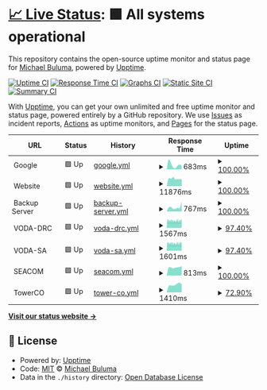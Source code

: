 # [📈 Live Status](https://buluma.github.io/uptime): <!--live status--> **🟩 All systems operational**

This repository contains the open-source uptime monitor and status page for [Michael Buluma](https://www.buluma.me.ke/), powered by [Upptime](https://github.com/upptime/upptime).

[![Uptime CI](https://github.com/buluma/uptime/workflows/Uptime%20CI/badge.svg)](https://github.com/buluma/uptime/actions?query=workflow%3A%22Uptime+CI%22)
[![Response Time CI](https://github.com/buluma/uptime/workflows/Response%20Time%20CI/badge.svg)](https://github.com/buluma/uptime/actions?query=workflow%3A%22Response+Time+CI%22)
[![Graphs CI](https://github.com/buluma/uptime/workflows/Graphs%20CI/badge.svg)](https://github.com/buluma/uptime/actions?query=workflow%3A%22Graphs+CI%22)
[![Static Site CI](https://github.com/buluma/uptime/workflows/Static%20Site%20CI/badge.svg)](https://github.com/buluma/uptime/actions?query=workflow%3A%22Static+Site+CI%22)
[![Summary CI](https://github.com/buluma/uptime/workflows/Summary%20CI/badge.svg)](https://github.com/buluma/uptime/actions?query=workflow%3A%22Summary+CI%22)

With [Upptime](https://upptime.js.org), you can get your own unlimited and free uptime monitor and status page, powered entirely by a GitHub repository. We use [Issues](https://github.com/buluma/uptime/issues) as incident reports, [Actions](https://github.com/buluma/uptime/actions) as uptime monitors, and [Pages](https://buluma.github.io/uptime) for the status page.

<!--start: status pages-->
<!-- This summary is generated by Upptime (https://github.com/upptime/upptime) -->
<!-- Do not edit this manually, your changes will be overwritten -->
<!-- prettier-ignore -->
| URL | Status | History | Response Time | Uptime |
| --- | ------ | ------- | ------------- | ------ |
| <img alt="" src="https://icons.duckduckgo.com/ip3/null.ico" height="13"> Google | 🟩 Up | [google.yml](https://github.com/buluma/uptime/commits/HEAD/history/google.yml) | <details><summary><img alt="Response time graph" src="./graphs/google/response-time-week.png" height="20"> 683ms</summary><br><a href="https://buluma.github.io/uptime/history/google"><img alt="Response time 604" src="https://img.shields.io/endpoint?url=https%3A%2F%2Fraw.githubusercontent.com%2Fbuluma%2Fuptime%2FHEAD%2Fapi%2Fgoogle%2Fresponse-time.json"></a><br><a href="https://buluma.github.io/uptime/history/google"><img alt="24-hour response time 562" src="https://img.shields.io/endpoint?url=https%3A%2F%2Fraw.githubusercontent.com%2Fbuluma%2Fuptime%2FHEAD%2Fapi%2Fgoogle%2Fresponse-time-day.json"></a><br><a href="https://buluma.github.io/uptime/history/google"><img alt="7-day response time 683" src="https://img.shields.io/endpoint?url=https%3A%2F%2Fraw.githubusercontent.com%2Fbuluma%2Fuptime%2FHEAD%2Fapi%2Fgoogle%2Fresponse-time-week.json"></a><br><a href="https://buluma.github.io/uptime/history/google"><img alt="30-day response time 533" src="https://img.shields.io/endpoint?url=https%3A%2F%2Fraw.githubusercontent.com%2Fbuluma%2Fuptime%2FHEAD%2Fapi%2Fgoogle%2Fresponse-time-month.json"></a><br><a href="https://buluma.github.io/uptime/history/google"><img alt="1-year response time 630" src="https://img.shields.io/endpoint?url=https%3A%2F%2Fraw.githubusercontent.com%2Fbuluma%2Fuptime%2FHEAD%2Fapi%2Fgoogle%2Fresponse-time-year.json"></a></details> | <details><summary><a href="https://buluma.github.io/uptime/history/google">100.00%</a></summary><a href="https://buluma.github.io/uptime/history/google"><img alt="All-time uptime 100.00%" src="https://img.shields.io/endpoint?url=https%3A%2F%2Fraw.githubusercontent.com%2Fbuluma%2Fuptime%2FHEAD%2Fapi%2Fgoogle%2Fuptime.json"></a><br><a href="https://buluma.github.io/uptime/history/google"><img alt="24-hour uptime 100.00%" src="https://img.shields.io/endpoint?url=https%3A%2F%2Fraw.githubusercontent.com%2Fbuluma%2Fuptime%2FHEAD%2Fapi%2Fgoogle%2Fuptime-day.json"></a><br><a href="https://buluma.github.io/uptime/history/google"><img alt="7-day uptime 100.00%" src="https://img.shields.io/endpoint?url=https%3A%2F%2Fraw.githubusercontent.com%2Fbuluma%2Fuptime%2FHEAD%2Fapi%2Fgoogle%2Fuptime-week.json"></a><br><a href="https://buluma.github.io/uptime/history/google"><img alt="30-day uptime 100.00%" src="https://img.shields.io/endpoint?url=https%3A%2F%2Fraw.githubusercontent.com%2Fbuluma%2Fuptime%2FHEAD%2Fapi%2Fgoogle%2Fuptime-month.json"></a><br><a href="https://buluma.github.io/uptime/history/google"><img alt="1-year uptime 100.00%" src="https://img.shields.io/endpoint?url=https%3A%2F%2Fraw.githubusercontent.com%2Fbuluma%2Fuptime%2FHEAD%2Fapi%2Fgoogle%2Fuptime-year.json"></a></details>
| <img alt="" src="https://www.buluma.co.ke/wp-content/uploads/2015/12/logo.png" height="13"> Website | 🟩 Up | [website.yml](https://github.com/buluma/uptime/commits/HEAD/history/website.yml) | <details><summary><img alt="Response time graph" src="./graphs/website/response-time-week.png" height="20"> 11876ms</summary><br><a href="https://buluma.github.io/uptime/history/website"><img alt="Response time 12078" src="https://img.shields.io/endpoint?url=https%3A%2F%2Fraw.githubusercontent.com%2Fbuluma%2Fuptime%2FHEAD%2Fapi%2Fwebsite%2Fresponse-time.json"></a><br><a href="https://buluma.github.io/uptime/history/website"><img alt="24-hour response time 11303" src="https://img.shields.io/endpoint?url=https%3A%2F%2Fraw.githubusercontent.com%2Fbuluma%2Fuptime%2FHEAD%2Fapi%2Fwebsite%2Fresponse-time-day.json"></a><br><a href="https://buluma.github.io/uptime/history/website"><img alt="7-day response time 11876" src="https://img.shields.io/endpoint?url=https%3A%2F%2Fraw.githubusercontent.com%2Fbuluma%2Fuptime%2FHEAD%2Fapi%2Fwebsite%2Fresponse-time-week.json"></a><br><a href="https://buluma.github.io/uptime/history/website"><img alt="30-day response time 9873" src="https://img.shields.io/endpoint?url=https%3A%2F%2Fraw.githubusercontent.com%2Fbuluma%2Fuptime%2FHEAD%2Fapi%2Fwebsite%2Fresponse-time-month.json"></a><br><a href="https://buluma.github.io/uptime/history/website"><img alt="1-year response time 12088" src="https://img.shields.io/endpoint?url=https%3A%2F%2Fraw.githubusercontent.com%2Fbuluma%2Fuptime%2FHEAD%2Fapi%2Fwebsite%2Fresponse-time-year.json"></a></details> | <details><summary><a href="https://buluma.github.io/uptime/history/website">100.00%</a></summary><a href="https://buluma.github.io/uptime/history/website"><img alt="All-time uptime 71.33%" src="https://img.shields.io/endpoint?url=https%3A%2F%2Fraw.githubusercontent.com%2Fbuluma%2Fuptime%2FHEAD%2Fapi%2Fwebsite%2Fuptime.json"></a><br><a href="https://buluma.github.io/uptime/history/website"><img alt="24-hour uptime 100.00%" src="https://img.shields.io/endpoint?url=https%3A%2F%2Fraw.githubusercontent.com%2Fbuluma%2Fuptime%2FHEAD%2Fapi%2Fwebsite%2Fuptime-day.json"></a><br><a href="https://buluma.github.io/uptime/history/website"><img alt="7-day uptime 100.00%" src="https://img.shields.io/endpoint?url=https%3A%2F%2Fraw.githubusercontent.com%2Fbuluma%2Fuptime%2FHEAD%2Fapi%2Fwebsite%2Fuptime-week.json"></a><br><a href="https://buluma.github.io/uptime/history/website"><img alt="30-day uptime 89.50%" src="https://img.shields.io/endpoint?url=https%3A%2F%2Fraw.githubusercontent.com%2Fbuluma%2Fuptime%2FHEAD%2Fapi%2Fwebsite%2Fuptime-month.json"></a><br><a href="https://buluma.github.io/uptime/history/website"><img alt="1-year uptime 69.00%" src="https://img.shields.io/endpoint?url=https%3A%2F%2Fraw.githubusercontent.com%2Fbuluma%2Fuptime%2FHEAD%2Fapi%2Fwebsite%2Fuptime-year.json"></a></details>
| <img alt="" src="https://icons.duckduckgo.com/ip3/null.ico" height="13"> Backup Server | 🟩 Up | [backup-server.yml](https://github.com/buluma/uptime/commits/HEAD/history/backup-server.yml) | <details><summary><img alt="Response time graph" src="./graphs/backup-server/response-time-week.png" height="20"> 767ms</summary><br><a href="https://buluma.github.io/uptime/history/backup-server"><img alt="Response time 825" src="https://img.shields.io/endpoint?url=https%3A%2F%2Fraw.githubusercontent.com%2Fbuluma%2Fuptime%2FHEAD%2Fapi%2Fbackup-server%2Fresponse-time.json"></a><br><a href="https://buluma.github.io/uptime/history/backup-server"><img alt="24-hour response time 1730" src="https://img.shields.io/endpoint?url=https%3A%2F%2Fraw.githubusercontent.com%2Fbuluma%2Fuptime%2FHEAD%2Fapi%2Fbackup-server%2Fresponse-time-day.json"></a><br><a href="https://buluma.github.io/uptime/history/backup-server"><img alt="7-day response time 767" src="https://img.shields.io/endpoint?url=https%3A%2F%2Fraw.githubusercontent.com%2Fbuluma%2Fuptime%2FHEAD%2Fapi%2Fbackup-server%2Fresponse-time-week.json"></a><br><a href="https://buluma.github.io/uptime/history/backup-server"><img alt="30-day response time 841" src="https://img.shields.io/endpoint?url=https%3A%2F%2Fraw.githubusercontent.com%2Fbuluma%2Fuptime%2FHEAD%2Fapi%2Fbackup-server%2Fresponse-time-month.json"></a><br><a href="https://buluma.github.io/uptime/history/backup-server"><img alt="1-year response time 855" src="https://img.shields.io/endpoint?url=https%3A%2F%2Fraw.githubusercontent.com%2Fbuluma%2Fuptime%2FHEAD%2Fapi%2Fbackup-server%2Fresponse-time-year.json"></a></details> | <details><summary><a href="https://buluma.github.io/uptime/history/backup-server">100.00%</a></summary><a href="https://buluma.github.io/uptime/history/backup-server"><img alt="All-time uptime 72.24%" src="https://img.shields.io/endpoint?url=https%3A%2F%2Fraw.githubusercontent.com%2Fbuluma%2Fuptime%2FHEAD%2Fapi%2Fbackup-server%2Fuptime.json"></a><br><a href="https://buluma.github.io/uptime/history/backup-server"><img alt="24-hour uptime 100.00%" src="https://img.shields.io/endpoint?url=https%3A%2F%2Fraw.githubusercontent.com%2Fbuluma%2Fuptime%2FHEAD%2Fapi%2Fbackup-server%2Fuptime-day.json"></a><br><a href="https://buluma.github.io/uptime/history/backup-server"><img alt="7-day uptime 100.00%" src="https://img.shields.io/endpoint?url=https%3A%2F%2Fraw.githubusercontent.com%2Fbuluma%2Fuptime%2FHEAD%2Fapi%2Fbackup-server%2Fuptime-week.json"></a><br><a href="https://buluma.github.io/uptime/history/backup-server"><img alt="30-day uptime 89.58%" src="https://img.shields.io/endpoint?url=https%3A%2F%2Fraw.githubusercontent.com%2Fbuluma%2Fuptime%2FHEAD%2Fapi%2Fbackup-server%2Fuptime-month.json"></a><br><a href="https://buluma.github.io/uptime/history/backup-server"><img alt="1-year uptime 69.99%" src="https://img.shields.io/endpoint?url=https%3A%2F%2Fraw.githubusercontent.com%2Fbuluma%2Fuptime%2FHEAD%2Fapi%2Fbackup-server%2Fuptime-year.json"></a></details>
| <img alt="" src="https://streamline.vodacom.nasctech.com/assets/themes/red/favicon-f2a3647166d7f65772251fba577f51d9.ico" height="13"> VODA-DRC | 🟩 Up | [voda-drc.yml](https://github.com/buluma/uptime/commits/HEAD/history/voda-drc.yml) | <details><summary><img alt="Response time graph" src="./graphs/voda-drc/response-time-week.png" height="20"> 1567ms</summary><br><a href="https://buluma.github.io/uptime/history/voda-drc"><img alt="Response time 1672" src="https://img.shields.io/endpoint?url=https%3A%2F%2Fraw.githubusercontent.com%2Fbuluma%2Fuptime%2FHEAD%2Fapi%2Fvoda-drc%2Fresponse-time.json"></a><br><a href="https://buluma.github.io/uptime/history/voda-drc"><img alt="24-hour response time 1641" src="https://img.shields.io/endpoint?url=https%3A%2F%2Fraw.githubusercontent.com%2Fbuluma%2Fuptime%2FHEAD%2Fapi%2Fvoda-drc%2Fresponse-time-day.json"></a><br><a href="https://buluma.github.io/uptime/history/voda-drc"><img alt="7-day response time 1567" src="https://img.shields.io/endpoint?url=https%3A%2F%2Fraw.githubusercontent.com%2Fbuluma%2Fuptime%2FHEAD%2Fapi%2Fvoda-drc%2Fresponse-time-week.json"></a><br><a href="https://buluma.github.io/uptime/history/voda-drc"><img alt="30-day response time 1603" src="https://img.shields.io/endpoint?url=https%3A%2F%2Fraw.githubusercontent.com%2Fbuluma%2Fuptime%2FHEAD%2Fapi%2Fvoda-drc%2Fresponse-time-month.json"></a><br><a href="https://buluma.github.io/uptime/history/voda-drc"><img alt="1-year response time 1671" src="https://img.shields.io/endpoint?url=https%3A%2F%2Fraw.githubusercontent.com%2Fbuluma%2Fuptime%2FHEAD%2Fapi%2Fvoda-drc%2Fresponse-time-year.json"></a></details> | <details><summary><a href="https://buluma.github.io/uptime/history/voda-drc">97.40%</a></summary><a href="https://buluma.github.io/uptime/history/voda-drc"><img alt="All-time uptime 99.40%" src="https://img.shields.io/endpoint?url=https%3A%2F%2Fraw.githubusercontent.com%2Fbuluma%2Fuptime%2FHEAD%2Fapi%2Fvoda-drc%2Fuptime.json"></a><br><a href="https://buluma.github.io/uptime/history/voda-drc"><img alt="24-hour uptime 97.96%" src="https://img.shields.io/endpoint?url=https%3A%2F%2Fraw.githubusercontent.com%2Fbuluma%2Fuptime%2FHEAD%2Fapi%2Fvoda-drc%2Fuptime-day.json"></a><br><a href="https://buluma.github.io/uptime/history/voda-drc"><img alt="7-day uptime 97.40%" src="https://img.shields.io/endpoint?url=https%3A%2F%2Fraw.githubusercontent.com%2Fbuluma%2Fuptime%2FHEAD%2Fapi%2Fvoda-drc%2Fuptime-week.json"></a><br><a href="https://buluma.github.io/uptime/history/voda-drc"><img alt="30-day uptime 98.26%" src="https://img.shields.io/endpoint?url=https%3A%2F%2Fraw.githubusercontent.com%2Fbuluma%2Fuptime%2FHEAD%2Fapi%2Fvoda-drc%2Fuptime-month.json"></a><br><a href="https://buluma.github.io/uptime/history/voda-drc"><img alt="1-year uptime 99.35%" src="https://img.shields.io/endpoint?url=https%3A%2F%2Fraw.githubusercontent.com%2Fbuluma%2Fuptime%2FHEAD%2Fapi%2Fvoda-drc%2Fuptime-year.json"></a></details>
| <img alt="" src="https://streamline.vodacomsa-battery.nasctech.com/assets/themes/blue/favicon-302dd2875b38cf6af9ef5d7da5a7c7d5.ico" height="13"> VODA-SA | 🟩 Up | [voda-sa.yml](https://github.com/buluma/uptime/commits/HEAD/history/voda-sa.yml) | <details><summary><img alt="Response time graph" src="./graphs/voda-sa/response-time-week.png" height="20"> 1601ms</summary><br><a href="https://buluma.github.io/uptime/history/voda-sa"><img alt="Response time 1728" src="https://img.shields.io/endpoint?url=https%3A%2F%2Fraw.githubusercontent.com%2Fbuluma%2Fuptime%2FHEAD%2Fapi%2Fvoda-sa%2Fresponse-time.json"></a><br><a href="https://buluma.github.io/uptime/history/voda-sa"><img alt="24-hour response time 1689" src="https://img.shields.io/endpoint?url=https%3A%2F%2Fraw.githubusercontent.com%2Fbuluma%2Fuptime%2FHEAD%2Fapi%2Fvoda-sa%2Fresponse-time-day.json"></a><br><a href="https://buluma.github.io/uptime/history/voda-sa"><img alt="7-day response time 1601" src="https://img.shields.io/endpoint?url=https%3A%2F%2Fraw.githubusercontent.com%2Fbuluma%2Fuptime%2FHEAD%2Fapi%2Fvoda-sa%2Fresponse-time-week.json"></a><br><a href="https://buluma.github.io/uptime/history/voda-sa"><img alt="30-day response time 1620" src="https://img.shields.io/endpoint?url=https%3A%2F%2Fraw.githubusercontent.com%2Fbuluma%2Fuptime%2FHEAD%2Fapi%2Fvoda-sa%2Fresponse-time-month.json"></a><br><a href="https://buluma.github.io/uptime/history/voda-sa"><img alt="1-year response time 1726" src="https://img.shields.io/endpoint?url=https%3A%2F%2Fraw.githubusercontent.com%2Fbuluma%2Fuptime%2FHEAD%2Fapi%2Fvoda-sa%2Fresponse-time-year.json"></a></details> | <details><summary><a href="https://buluma.github.io/uptime/history/voda-sa">97.40%</a></summary><a href="https://buluma.github.io/uptime/history/voda-sa"><img alt="All-time uptime 99.50%" src="https://img.shields.io/endpoint?url=https%3A%2F%2Fraw.githubusercontent.com%2Fbuluma%2Fuptime%2FHEAD%2Fapi%2Fvoda-sa%2Fuptime.json"></a><br><a href="https://buluma.github.io/uptime/history/voda-sa"><img alt="24-hour uptime 97.96%" src="https://img.shields.io/endpoint?url=https%3A%2F%2Fraw.githubusercontent.com%2Fbuluma%2Fuptime%2FHEAD%2Fapi%2Fvoda-sa%2Fuptime-day.json"></a><br><a href="https://buluma.github.io/uptime/history/voda-sa"><img alt="7-day uptime 97.40%" src="https://img.shields.io/endpoint?url=https%3A%2F%2Fraw.githubusercontent.com%2Fbuluma%2Fuptime%2FHEAD%2Fapi%2Fvoda-sa%2Fuptime-week.json"></a><br><a href="https://buluma.github.io/uptime/history/voda-sa"><img alt="30-day uptime 98.47%" src="https://img.shields.io/endpoint?url=https%3A%2F%2Fraw.githubusercontent.com%2Fbuluma%2Fuptime%2FHEAD%2Fapi%2Fvoda-sa%2Fuptime-month.json"></a><br><a href="https://buluma.github.io/uptime/history/voda-sa"><img alt="1-year uptime 99.46%" src="https://img.shields.io/endpoint?url=https%3A%2F%2Fraw.githubusercontent.com%2Fbuluma%2Fuptime%2FHEAD%2Fapi%2Fvoda-sa%2Fuptime-year.json"></a></details>
| <img alt="" src="https://streamline.dev.seacom.nasctech.com/assets/themes/light_blue/favicon-144e541887d412afb098092e2cacce90.ico" height="13"> SEACOM | 🟩 Up | [seacom.yml](https://github.com/buluma/uptime/commits/HEAD/history/seacom.yml) | <details><summary><img alt="Response time graph" src="./graphs/seacom/response-time-week.png" height="20"> 813ms</summary><br><a href="https://buluma.github.io/uptime/history/seacom"><img alt="Response time 1626" src="https://img.shields.io/endpoint?url=https%3A%2F%2Fraw.githubusercontent.com%2Fbuluma%2Fuptime%2FHEAD%2Fapi%2Fseacom%2Fresponse-time.json"></a><br><a href="https://buluma.github.io/uptime/history/seacom"><img alt="24-hour response time 930" src="https://img.shields.io/endpoint?url=https%3A%2F%2Fraw.githubusercontent.com%2Fbuluma%2Fuptime%2FHEAD%2Fapi%2Fseacom%2Fresponse-time-day.json"></a><br><a href="https://buluma.github.io/uptime/history/seacom"><img alt="7-day response time 813" src="https://img.shields.io/endpoint?url=https%3A%2F%2Fraw.githubusercontent.com%2Fbuluma%2Fuptime%2FHEAD%2Fapi%2Fseacom%2Fresponse-time-week.json"></a><br><a href="https://buluma.github.io/uptime/history/seacom"><img alt="30-day response time 845" src="https://img.shields.io/endpoint?url=https%3A%2F%2Fraw.githubusercontent.com%2Fbuluma%2Fuptime%2FHEAD%2Fapi%2Fseacom%2Fresponse-time-month.json"></a><br><a href="https://buluma.github.io/uptime/history/seacom"><img alt="1-year response time 989" src="https://img.shields.io/endpoint?url=https%3A%2F%2Fraw.githubusercontent.com%2Fbuluma%2Fuptime%2FHEAD%2Fapi%2Fseacom%2Fresponse-time-year.json"></a></details> | <details><summary><a href="https://buluma.github.io/uptime/history/seacom">100.00%</a></summary><a href="https://buluma.github.io/uptime/history/seacom"><img alt="All-time uptime 97.85%" src="https://img.shields.io/endpoint?url=https%3A%2F%2Fraw.githubusercontent.com%2Fbuluma%2Fuptime%2FHEAD%2Fapi%2Fseacom%2Fuptime.json"></a><br><a href="https://buluma.github.io/uptime/history/seacom"><img alt="24-hour uptime 100.00%" src="https://img.shields.io/endpoint?url=https%3A%2F%2Fraw.githubusercontent.com%2Fbuluma%2Fuptime%2FHEAD%2Fapi%2Fseacom%2Fuptime-day.json"></a><br><a href="https://buluma.github.io/uptime/history/seacom"><img alt="7-day uptime 100.00%" src="https://img.shields.io/endpoint?url=https%3A%2F%2Fraw.githubusercontent.com%2Fbuluma%2Fuptime%2FHEAD%2Fapi%2Fseacom%2Fuptime-week.json"></a><br><a href="https://buluma.github.io/uptime/history/seacom"><img alt="30-day uptime 99.95%" src="https://img.shields.io/endpoint?url=https%3A%2F%2Fraw.githubusercontent.com%2Fbuluma%2Fuptime%2FHEAD%2Fapi%2Fseacom%2Fuptime-month.json"></a><br><a href="https://buluma.github.io/uptime/history/seacom"><img alt="1-year uptime 98.00%" src="https://img.shields.io/endpoint?url=https%3A%2F%2Fraw.githubusercontent.com%2Fbuluma%2Fuptime%2FHEAD%2Fapi%2Fseacom%2Fuptime-year.json"></a></details>
| <img alt="" src="https://za.staging.towerco.africa/assets/themes/light_blue/favicon-144e541887d412afb098092e2cacce90.ico" height="13"> TowerCO | 🟩 Up | [tower-co.yml](https://github.com/buluma/uptime/commits/HEAD/history/tower-co.yml) | <details><summary><img alt="Response time graph" src="./graphs/tower-co/response-time-week.png" height="20"> 1410ms</summary><br><a href="https://buluma.github.io/uptime/history/tower-co"><img alt="Response time 1438" src="https://img.shields.io/endpoint?url=https%3A%2F%2Fraw.githubusercontent.com%2Fbuluma%2Fuptime%2FHEAD%2Fapi%2Ftower-co%2Fresponse-time.json"></a><br><a href="https://buluma.github.io/uptime/history/tower-co"><img alt="24-hour response time 1493" src="https://img.shields.io/endpoint?url=https%3A%2F%2Fraw.githubusercontent.com%2Fbuluma%2Fuptime%2FHEAD%2Fapi%2Ftower-co%2Fresponse-time-day.json"></a><br><a href="https://buluma.github.io/uptime/history/tower-co"><img alt="7-day response time 1410" src="https://img.shields.io/endpoint?url=https%3A%2F%2Fraw.githubusercontent.com%2Fbuluma%2Fuptime%2FHEAD%2Fapi%2Ftower-co%2Fresponse-time-week.json"></a><br><a href="https://buluma.github.io/uptime/history/tower-co"><img alt="30-day response time 1438" src="https://img.shields.io/endpoint?url=https%3A%2F%2Fraw.githubusercontent.com%2Fbuluma%2Fuptime%2FHEAD%2Fapi%2Ftower-co%2Fresponse-time-month.json"></a><br><a href="https://buluma.github.io/uptime/history/tower-co"><img alt="1-year response time 1438" src="https://img.shields.io/endpoint?url=https%3A%2F%2Fraw.githubusercontent.com%2Fbuluma%2Fuptime%2FHEAD%2Fapi%2Ftower-co%2Fresponse-time-year.json"></a></details> | <details><summary><a href="https://buluma.github.io/uptime/history/tower-co">72.90%</a></summary><a href="https://buluma.github.io/uptime/history/tower-co"><img alt="All-time uptime 90.06%" src="https://img.shields.io/endpoint?url=https%3A%2F%2Fraw.githubusercontent.com%2Fbuluma%2Fuptime%2FHEAD%2Fapi%2Ftower-co%2Fuptime.json"></a><br><a href="https://buluma.github.io/uptime/history/tower-co"><img alt="24-hour uptime 100.00%" src="https://img.shields.io/endpoint?url=https%3A%2F%2Fraw.githubusercontent.com%2Fbuluma%2Fuptime%2FHEAD%2Fapi%2Ftower-co%2Fuptime-day.json"></a><br><a href="https://buluma.github.io/uptime/history/tower-co"><img alt="7-day uptime 72.90%" src="https://img.shields.io/endpoint?url=https%3A%2F%2Fraw.githubusercontent.com%2Fbuluma%2Fuptime%2FHEAD%2Fapi%2Ftower-co%2Fuptime-week.json"></a><br><a href="https://buluma.github.io/uptime/history/tower-co"><img alt="30-day uptime 90.06%" src="https://img.shields.io/endpoint?url=https%3A%2F%2Fraw.githubusercontent.com%2Fbuluma%2Fuptime%2FHEAD%2Fapi%2Ftower-co%2Fuptime-month.json"></a><br><a href="https://buluma.github.io/uptime/history/tower-co"><img alt="1-year uptime 90.06%" src="https://img.shields.io/endpoint?url=https%3A%2F%2Fraw.githubusercontent.com%2Fbuluma%2Fuptime%2FHEAD%2Fapi%2Ftower-co%2Fuptime-year.json"></a></details>

<!--end: status pages-->

[**Visit our status website →**](https://buluma.github.io/uptime)

## 📄 License

- Powered by: [Upptime](https://github.com/upptime/upptime)
- Code: [MIT](./LICENSE) © [Michael Buluma](https://www.buluma.me.ke/)
- Data in the `./history` directory: [Open Database License](https://opendatacommons.org/licenses/odbl/1-0/)
